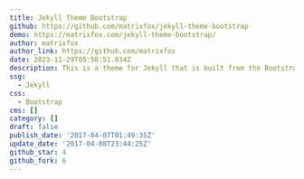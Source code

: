 ```yaml
---
title: Jekyll Theme Bootstrap
github: https://github.com/matrixfox/jekyll-theme-bootstrap
demo: https://matrixfox.com/jekyll-theme-bootstrap/
author: matrixfox
author_link: https://github.com/matrixfox
date: 2023-11-29T05:58:51.034Z
description: This is a theme for Jekyll that is built from the Bootstrap project.
ssg:
  - Jekyll
css:
  - Bootstrap
cms: []
category: []
draft: false
publish_date: '2017-04-07T01:49:35Z'
update_date: '2017-04-08T23:44:25Z'
github_star: 4
github_fork: 6
---
```


